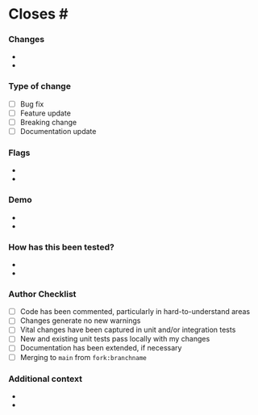 
# Closes #<CORRESPONDING ISSUE NUMBER>
<!--- Provide an overall summary of the pull request -->

### Changes
<!--- More detailed and granular description of changes -->
<!--- These should likely be gathered from commit message summaries -->
- <ONE>
- <TWO>

### Type of change
- [ ] Bug fix
- [ ] Feature update
- [ ] Breaking change
- [ ] Documentation update

### Flags
<!--- Provide context or concerns a reviewer should be aware of -->
- <ONE>
- <TWO>

### Demo
<!--- Provide an easily accessible demonstration of the changes, if applicable (preferably in png/gif format) -->
- <ONE>
- <TWO>

### How has this been tested?
<!---[Describe the tests that you ran to verify your changes]-->
- <ONE>
- <TWO>

### Author Checklist
- [ ] Code has been commented, particularly in hard-to-understand areas 
- [ ] Changes generate no new warnings
- [ ] Vital changes have been captured in unit and/or integration tests
- [ ] New and existing unit tests pass locally with my changes
- [ ] Documentation has been extended, if necessary
- [ ] Merging to `main` from `fork:branchname`

### Additional context 
<!--- [Add any other context about the PR here] -->
- <ONE>
- <TWO>
